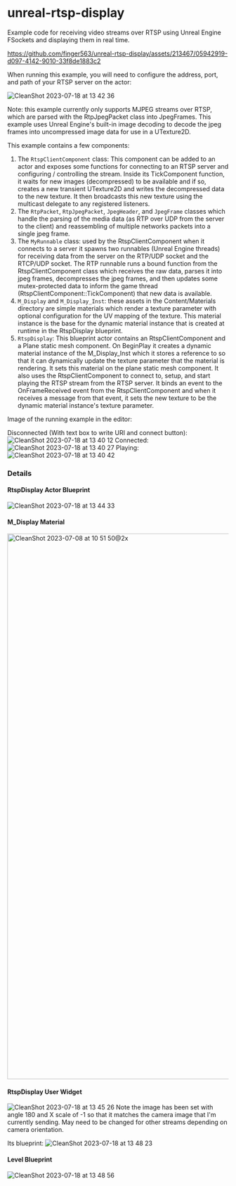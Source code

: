 # unreal-rtsp-display
Example code for receiving video streams over RTSP using Unreal Engine FSockets
and displaying them in real time.

https://github.com/finger563/unreal-rtsp-display/assets/213467/05942919-d097-4142-9010-33f8de1883c2

When running this example, you will need to configure the address, port, and
path of your RTSP server on the actor:

![CleanShot 2023-07-18 at 13 42 36](https://github.com/finger563/unreal-rtsp-display/assets/213467/8884b601-5fa0-4b29-89db-1c271c8055cc)

Note: this example currently only supports MJPEG streams over RTSP, which are
parsed with the RtpJpegPacket class into JpegFrames. This example uses Unreal
Engine's built-in image decoding to decode the jpeg frames into uncompressed
image data for use in a UTexture2D.

This example contains a few components:

1. The `RtspClientComponent` class: This component can be added to an actor and
   exposes some functions for connecting to an RTSP server and configuring /
   controlling the stream. Inside its TickComponent function, it waits for new
   images (decompressed) to be available and if so, creates a new transient
   UTexture2D and writes the decompressed data to the new texture. It then
   broadcasts this new texture using the multicast delegate to any registered
   listeners.
2. The `RtpPacket`, `RtpJpegPacket`, `JpegHeader`, and `JpegFrame` classes which
   handle the parsing of the media data (as RTP over UDP from the server to the
   client) and reassembling of multiple networks packets into a single jpeg
   frame.
3. The `MyRunnable` class: used by the RtspClientComponent when it connects to a
   server it spawns two runnables (Unreal Engine threads) for receiving data
   from the server on the RTP/UDP socket and the RTCP/UDP socket. The RTP
   runnable runs a bound function from the RtspClientComponent class which
   receives the raw data, parses it into jpeg frames, decompresses the jpeg
   frames, and then updates some mutex-protected data to inform the game thread
   (RtspClientComponent::TickComponent) that new data is available.
4. `M_Display` and `M_Display_Inst`: these assets in the Content/Materials
   directory are simple materials which render a texture parameter with optional
   configuration for the UV mapping of the texture. This material instance is
   the base for the dynamic material instance that is created at runtime in the
   RtspDisplay blueprint.
5. `RtspDisplay`: This blueprint actor contains an RtspClientComponent and a
   Plane static mesh component. On BeginPlay it creates a dynamic material
   instance of the M_Display_Inst which it stores a reference to so that it can
   dynamically update the texture parameter that the material is rendering. It
   sets this material on the plane static mesh component. It also uses the
   RtspClientComponent to connect to, setup, and start playing the RTSP stream
   from the RTSP server. It binds an event to the OnFrameReceived event from the
   RtspClientComponent and when it receives a message from that event, it sets
   the new texture to be the dynamic material instance's texture parameter.

Image of the running example in the editor:

Disconnected (With text box to write URI and connect button):
![CleanShot 2023-07-18 at 13 40 12](https://github.com/finger563/unreal-rtsp-display/assets/213467/88722e5d-f8fa-4852-b55b-3ba9be8da057)
Connected:
![CleanShot 2023-07-18 at 13 40 27](https://github.com/finger563/unreal-rtsp-display/assets/213467/9271463d-55eb-47bc-aedc-0aea512df317)
Playing:
![CleanShot 2023-07-18 at 13 40 42](https://github.com/finger563/unreal-rtsp-display/assets/213467/885ee177-535e-4da9-a843-aa2342e79ee0)

### Details

#### RtspDisplay Actor Blueprint

![CleanShot 2023-07-18 at 13 44 33](https://github.com/finger563/unreal-rtsp-display/assets/213467/6d7109b6-fd43-46af-b526-889ab9237294)

#### M_Display Material

<img width="1242" alt="CleanShot 2023-07-08 at 10 51 50@2x" src="https://github.com/finger563/unreal-rtsp-display/assets/213467/656a5447-39db-4fcc-bb16-92a839dc4e41">

#### RtspDisplay User Widget

![CleanShot 2023-07-18 at 13 45 26](https://github.com/finger563/unreal-rtsp-display/assets/213467/ecab159c-0201-4ee0-8fdd-90ee3e997023)
Note the image has been set with angle 180 and X scale of -1 so that it matches the camera image that I'm currently sending. May need to be changed for other streams depending on camera orientation.

Its blueprint:
![CleanShot 2023-07-18 at 13 48 23](https://github.com/finger563/unreal-rtsp-display/assets/213467/bbea4667-841b-4004-8afa-b12e4b667da2)

#### Level Blueprint

![CleanShot 2023-07-18 at 13 48 56](https://github.com/finger563/unreal-rtsp-display/assets/213467/c97d9954-a887-4773-8a3b-54104b102e31)
